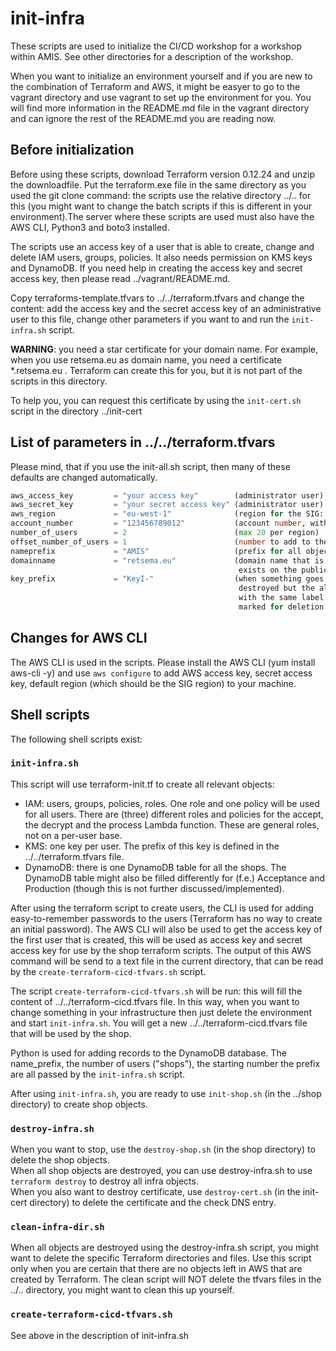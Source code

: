 # init-infra

These scripts are used to initialize the CI/CD workshop for a workshop within AMIS. See other directories 
for a description of the workshop. 

When you want to initialize an environment yourself and if you are new to the combination of Terraform and 
AWS, it might be easyer to go to the vagrant directory and use vagrant to set up the environment for you. 
You will find more information in the README.md file in the vagrant directory and can ignore the rest of 
the README.md you are reading now.

## Before initialization

Before using these scripts, download Terraform version 0.12.24 and unzip the downloadfile. Put the
terraform.exe file in the same directory as you used the git clone command: the scripts use the relative
directory ../.. for this (you might want to change the batch scripts if this is different in your 
environment).The server where these scripts are used must also have the AWS CLI, Python3 and boto3 installed.

The scripts use an access key of a user that is able to create, change and delete IAM users, groups, policies.
It also needs permission on KMS keys and DynamoDB. If you need help in creating the access key and secret 
access key, then please read ../vagrant/README.md. 

Copy terraforms-template.tfvars to ../../terraform.tfvars and change the content: add the access key and the
secret access key of an administrative user to this file, change other parameters if you want to and run
the `init-infra.sh` script.

__WARNING__: you need a star certificate for your domain name. For example, when you use retsema.eu as domain
name, you need a certificate *.retsema.eu . Terraform can create this for you, but it is not part of the
scripts in this directory.

To help you, you can request this certificate by using the `init-cert.sh` script in the directory ../init-cert

## List of parameters in ../../terraform.tfvars
Please mind, that if you use the init-all.sh script, then many of these defaults are changed automatically.

``` terraform.tfvars
aws_access_key         = "your access key"        (administrator user)
aws_secret_key         = "your secret access key" (administrator user)
aws_region             = "eu-west-1"              (region for the SIG: pipelines and shops are build in this region)
account_number         = "123456789012"           (account number, without dashes. Is used for IAM policies)
number_of_users        = 2                        (max 20 per region)
offset_number_of_users = 1                        (number to add to the first user. 1 means: first user is AMIS1)
nameprefix             = "AMIS"                   (prefix for all objects: users, groups, policies, SNS topics, Lambda functions, etc)
domainname             = "retsema.eu"             (domain name that is used for the SIG, this should be an external domain name that 
                                                   exists on the public internet).
key_prefix             = "KeyI-"                  (when something goes wrong with destroying the environment, then the keys are 
                                                   destroyed but the aliases are not disconnected. When you try to create a new key 
                                                   with the same label (f.e. KeyI-AMIS1) then this will fail, even when the key is 
                                                   marked for deletion. See the faq in ../vagrant/faq.pdf how to fix this)
```

## Changes for AWS CLI

The AWS CLI is used in the scripts. Please install the AWS CLI (yum install aws-cli -y) and use `aws configure` to add AWS access key, secret access key, default region (which should be the SIG region) to your machine.

## Shell scripts

The following shell scripts exist:

### `init-infra.sh`

This script will use terraform-init.tf to create all relevant objects:
- IAM: users, groups, policies, roles. One role and one policy will be used for all users. There are (three) different roles and policies for the accept, the decrypt and the process Lambda function. These are general roles, not on a per-user base.
- KMS: one key per user. The prefix of this key is defined in the ../../terraform.tfvars file.
- DynamoDB: there is one DynamoDB table for all the shops. The DynamoDB table might also be filled differently for (f.e.) Acceptance and Production (though this is not further discussed/implemented).

After using the terraform script to create users, the CLI is used for adding easy-to-remember passwords to the users (Terraform has no way to create an initial password). The AWS CLI will also be used to get the access key of the first user that is created, this will be used as access key and secret access key for use by the shop terraform scripts. The output of this AWS command will be send to a text file in the current directory, that can be read by the `create-terraform-cicd-tfvars.sh` script.

The script `create-terraform-cicd-tfvars.sh` will be run: this will fill the content of ../../terraform-cicd.tfvars file. In this way, when you want to change something in your infrastructure then just delete the environment and start `init-infra.sh`. You will get a new ../../terraform-cicd.tfvars file that will be used by the shop. 

Python is used for adding records to the DynamoDB database. The name_prefix, the number of users ("shops"), the starting number the prefix are all passed by the `init-infra.sh` script. 

After using `init-infra.sh`, you are ready to use `init-shop.sh` (in the ../shop directory) to create shop objects.

### `destroy-infra.sh`

When you want to stop, use the `destroy-shop.sh` (in the shop directory) to delete the shop objects.\
When all shop objects are destroyed, you can use destroy-infra.sh to use `terraform destroy` to destroy all infra objects. \
When you also want to destroy certificate, use `destroy-cert.sh` (in the init-cert directory) to delete the certificate and the check DNS entry.

### `clean-infra-dir.sh`

When all objects are destroyed using the destroy-infra.sh script, you might want to delete the specific
Terraform directories and files. Use this script only when you are certain that there are no objects left in AWS that are created by Terraform. 
The clean script will NOT delete the tfvars files in the ../.. directory, you might want to clean this up yourself.

### `create-terraform-cicd-tfvars.sh`

See above in the description of init-infra.sh


